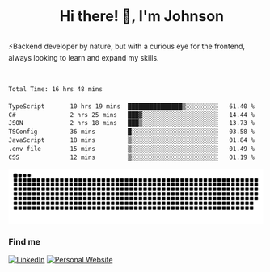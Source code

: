 <div id="user-content-toc">
  <ul align="center">
    <summary><h1 style="display: inline-block">Hi there! 👋, I'm Johnson</h1></summary>
  </ul>
</div>

⚡Backend developer by nature, but with a curious eye for the frontend, always looking to learn and expand my skills.

<br>


<!--START_SECTION:waka-->

```txt
Total Time: 16 hrs 48 mins

TypeScript       10 hrs 19 mins  ███████████████▒░░░░░░░░░   61.40 %
C#               2 hrs 25 mins   ███▓░░░░░░░░░░░░░░░░░░░░░   14.44 %
JSON             2 hrs 18 mins   ███▒░░░░░░░░░░░░░░░░░░░░░   13.73 %
TSConfig         36 mins         █░░░░░░░░░░░░░░░░░░░░░░░░   03.58 %
JavaScript       18 mins         ▒░░░░░░░░░░░░░░░░░░░░░░░░   01.84 %
.env file        15 mins         ▒░░░░░░░░░░░░░░░░░░░░░░░░   01.49 %
CSS              12 mins         ▒░░░░░░░░░░░░░░░░░░░░░░░░   01.19 %
```

<!--END_SECTION:waka-->


<img  src="https://github.com/1999AZZAR/1999AZZAR/blob/main/resources/img/grid-snake.svg"
       alt="snake" /></a>

### Find me
<a href="https://www.linkedin.com/in/dusabe-johnson" target="_blank"><img src="https://img.shields.io/badge/LinkedIn-%230077B5.svg?&style=flat&logo=linkedin&logoColor=white" alt="LinkedIn"></a>
‎‎ [![Personal Website](https://img.shields.io/badge/visit-Johnson.rw-blue)](https://johnson.rw/)
